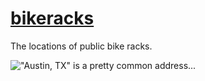 [bikeracks](http://johntyree.github.io/bikeracks)
=========

The locations of public bike racks.

!["Austin, TX" is a pretty common address...](http://i.imgur.com/ePQuT9J.png)
